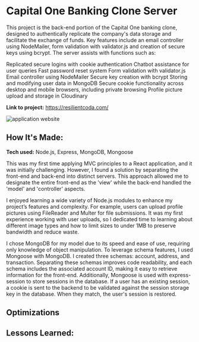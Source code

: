 # Capital One Banking Clone Server

This project is the back-end portion of the Capital One banking clone, designed to authentically replicate the company's data storage and facilitate the exchange of funds. Key features include an email controller using NodeMailer, form validation with validator.js and creation of secure keys using bcrypt. The server assists with functions such as:

Replicated secure logins with cookie authentication
Chatbot assistance for user queries
Fast password reset system
Form validation with validator.js
Email controller using NodeMailer
Secure key creation with bcrypt
Storing and modifying user data in MongoDB
Secure cookie functionality across desktop and mobile browsers, including private browsing
Profile picture upload and storage in Cloudinary

**Link to project:** https://resilientcoda.com/

![application website](/src/images/coda.webp)

## How It's Made:

**Tech used:** Node.js, Express, MongoDB, Mongoose

This was my first time applying MVC principles to a React application, and it was initially challenging. However, I found a solution by separating the front-end and back-end into distinct servers. This approach allowed me to designate the entire front-end as the 'view' while the back-end handled the 'model' and 'controller' aspects.

I enjoyed learning a wide variety of Node.js modules to enhance my project’s features and complexity. For example, users can upload profile pictures using FileReader and Multer for file submissions. It was my first experience working with user uploads, so I dedicated time to learning about different image types and how to limit sizes to under 1MB to preserve bandwidth and reduce waste.

I chose MongoDB for my model due to its speed and ease of use, requiring only knowledge of object manipulation. To leverage schema features, I used Mongoose with MongoDB. I created three schemas: account, address, and transaction. Separating these schemas improves code readability, and each schema includes the associated account ID, making it easy to retrieve information for the front-end. Additionally, Mongoose is used with express-session to store sessions in the database. If a user has an existing session, a cookie is sent to the backend to be validated against the session storage key in the database. When they match, the user's session is restored.

## Optimizations

## Lessons Learned:
